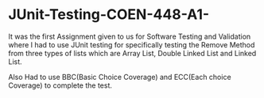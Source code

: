 # JUnit-Testing-COEN-448-A1-

It was the first Assignment given to us for Software Testing and Validation where I had to use JUnit testing for specifically testing the Remove Method from three types of lists which are Array List, Double Linked List and Linked List.

Also Had to use BBC(Basic Choice Coverage) and ECC(Each choice Coverage) to complete the test.
